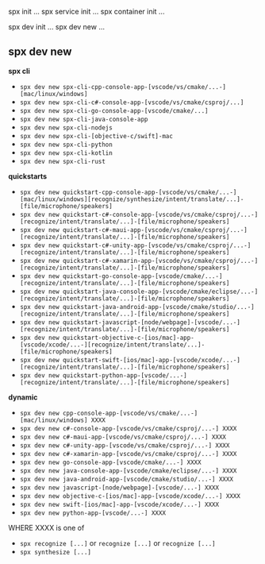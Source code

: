
spx init ...
spx service init ...
spx container init ...

spx dev init ...
spx dev new ...

## spx dev new

**spx cli**
* `spx dev new spx-cli-cpp-console-app-[vscode/vs/cmake/...-][mac/linux/windows]`
* `spx dev new spx-cli-c#-console-app-[vscode/vs/cmake/csproj/...]`
* `spx dev new spx-cli-go-console-app-[vscode/cmake/...]`
* `spx dev new spx-cli-java-console-app`
* `spx dev new spx-cli-nodejs`
* `spx dev new spx-cli-[objective-c/swift]-mac`
* `spx dev new spx-cli-python`
* `spx dev new spx-cli-kotlin`
* `spx dev new spx-cli-rust`

**quickstarts**
* `spx dev new quickstart-cpp-console-app-[vscode/vs/cmake/...-][mac/linux/windows][recognize/synthesize/intent/translate/...]-[file/microphone/speakers]`
* `spx dev new quickstart-c#-console-app-[vscode/vs/cmake/csproj/...-][recognize/intent/translate/...]-[file/microphone/speakers]`
* `spx dev new quickstart-c#-maui-app-[vscode/vs/cmake/csproj/...-][recognize/intent/translate/...]-[file/microphone/speakers]`
* `spx dev new quickstart-c#-unity-app-[vscode/vs/cmake/csproj/...-][recognize/intent/translate/...]-[file/microphone/speakers]`
* `spx dev new quickstart-c#-xamarin-app-[vscode/vs/cmake/csproj/...-][recognize/intent/translate/...]-[file/microphone/speakers]`
* `spx dev new quickstart-go-console-app-[vscode/cmake/...-][recognize/intent/translate/...]-[file/microphone/speakers]`
* `spx dev new quickstart-java-console-app-[vscode/cmake/eclipse/...-][recognize/intent/translate/...]-[file/microphone/speakers]`
* `spx dev new quickstart-java-android-app-[vscode/cmake/studio/...-][recognize/intent/translate/...]-[file/microphone/speakers]`
* `spx dev new quickstart-javascript-[node/webpage]-[vscode/...-][recognize/intent/translate/...]-[file/microphone/speakers]`
* `spx dev new quickstart-objective-c-[ios/mac]-app-[vscode/xcode/...-][recognize/intent/translate/...]-[file/microphone/speakers]`
* `spx dev new quickstart-swift-[ios/mac]-app-[vscode/xcode/...-][recognize/intent/translate/...]-[file/microphone/speakers]`
* `spx dev new quickstart-python-app-[vscode/...-][recognize/intent/translate/...]-[file/microphone/speakers]`

**dynamic**
* `spx dev new cpp-console-app-[vscode/vs/cmake/...-][mac/linux/windows] XXXX`
* `spx dev new c#-console-app-[vscode/vs/cmake/csproj/...-] XXXX`
* `spx dev new c#-maui-app-[vscode/vs/cmake/csproj/...-] XXXX`
* `spx dev new c#-unity-app-[vscode/vs/cmake/csproj/...-] XXXX`
* `spx dev new c#-xamarin-app-[vscode/vs/cmake/csproj/...-] XXXX`
* `spx dev new go-console-app-[vscode/cmake/...-] XXXX`
* `spx dev new java-console-app-[vscode/cmake/eclipse/...-] XXXX`
* `spx dev new java-android-app-[vscode/cmake/studio/...-] XXXX`
* `spx dev new javascript-[node/webpage]-[vscode/...-] XXXX`
* `spx dev new objective-c-[ios/mac]-app-[vscode/xcode/...-] XXXX`
* `spx dev new swift-[ios/mac]-app-[vscode/xcode/...-] XXXX`
* `spx dev new python-app-[vscode/...-] XXXX`

WHERE XXXX is one of
* `spx recognize [...]` or `recognize [...]` or `recognize [...]` 
* `spx synthesize [...]`